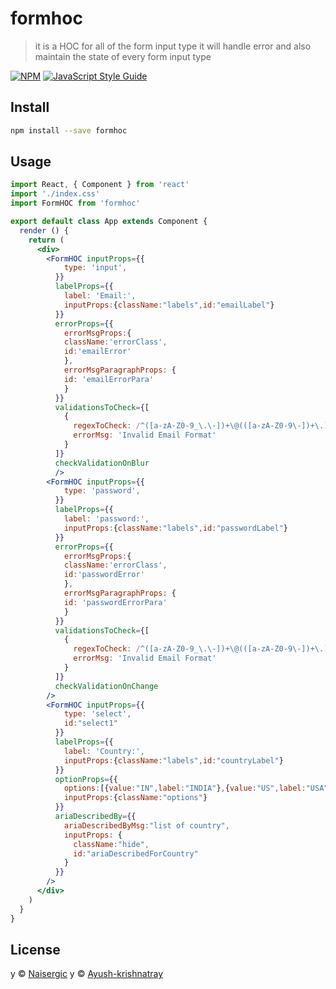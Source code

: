# formhoc

> it is a HOC for all of the form input type it will handle error and also maintain the state of every form input type

[![NPM](https://img.shields.io/npm/v/formhoc.svg)](https://www.npmjs.com/package/formhoc) [![JavaScript Style Guide](https://img.shields.io/badge/code_style-standard-brightgreen.svg)](https://standardjs.com)

## Install

```bash
npm install --save formhoc
```

## Usage

```jsx
import React, { Component } from 'react'
import './index.css'
import FormHOC from 'formhoc'

export default class App extends Component {
  render () {
    return (
      <div>
        <FormHOC inputProps={{
            type: 'input',
          }}
          labelProps={{
            label: 'Email:',
            inputProps:{className:"labels",id:"emailLabel"}
          }}
          errorProps={{
            errorMsgProps:{
            className:'errorClass',
            id:'emailError'
            },
            errorMsgParagraphProps: {
            id: 'emailErrorPara'
            }
          }}
          validationsToCheck={[
            {
              regexToCheck: /^([a-zA-Z0-9_\.\-])+\@(([a-zA-Z0-9\-])+\.)+([a-zA-Z0-9]{2,4})+$/,
              errorMsg: 'Invalid Email Format'
            }
          ]}
          checkValidationOnBlur
          />
        <FormHOC inputProps={{
            type: 'password',
          }}
          labelProps={{
            label: 'password:',
            inputProps:{className:"labels",id:"passwordLabel"}
          }}
          errorProps={{
            errorMsgProps:{
            className:'errorClass',
            id:'passwordError'
            },
            errorMsgParagraphProps: {
            id: 'passwordErrorPara'
            }
          }}
          validationsToCheck={[
            {
              regexToCheck: /^([a-zA-Z0-9_\.\-])+\@(([a-zA-Z0-9\-])+\.)+([a-zA-Z0-9]{2,4})+$/,
              errorMsg: 'Invalid Email Format'
            }
          ]}
          checkValidationOnChange
        />
        <FormHOC inputProps={{
            type: 'select',
            id:"select1"
          }}
          labelProps={{
            label: 'Country:',
            inputProps:{className:"labels",id:"countryLabel"}
          }}
          optionProps={{
            options:[{value:"IN",label:"INDIA"},{value:"US",label:"USA"}],
            inputProps:{className:"options"}
          }}
          ariaDescribedBy={{
            ariaDescribedByMsg:"list of country",
            inputProps: {
              className:"hide",
              id:"ariaDescribedForCountry"
            }
          }}
        />
      </div>
    )
  }
}

```

## License

y © [Naisergic](https://github.com/Naisergic)
y © [Ayush-krishnatray](https://github.com/Ayush-krishnatray)
